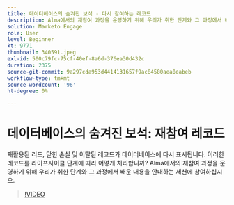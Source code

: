 ```yaml
---
title: 데이터베이스의 숨겨진 보석 - 다시 참여하는 레코드
description: Alma에서의 재참여 과정을 운영하기 위해 우리가 취한 단계와 그 과정에서 배운 내용을 안내하는 세션에 참여하십시오.
solution: Marketo Engage
role: User
level: Beginner
kt: 9771
thumbnail: 340591.jpeg
exl-id: 500c79fc-75cf-40ef-8a6d-376ea30d432c
duration: 2375
source-git-commit: 9a297cda953d4414131657f9ac84580aea0eabeb
workflow-type: tm+mt
source-wordcount: '96'
ht-degree: 0%

---
```


# 데이터베이스의 숨겨진 보석: 재참여 레코드

재활용된 리드, 닫힌 손실 및 이탈된 레코드가 데이터베이스에 다시 표시됩니다. 이러한 레코드를 라이프사이클 단계에 따라 어떻게 처리합니까? Alma에서의 재참여 과정을 운영하기 위해 우리가 취한 단계와 그 과정에서 배운 내용을 안내하는 세션에 참여하십시오.

>[!VIDEO](https://video.tv.adobe.com/v/340591/?quality=12&learn=on)
